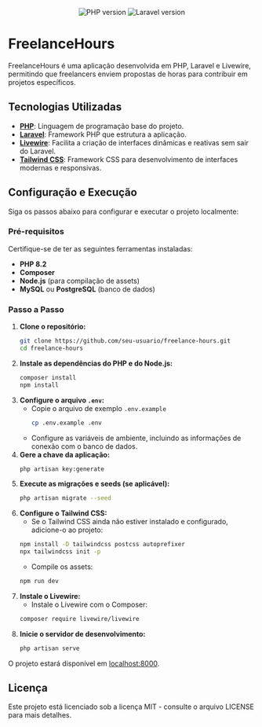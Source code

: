 <!-- <p align="center"><img src=".github/logo.png" width="200" alt="FreelanceHours Logo"></p> -->

<p align="center">
  <img alt="PHP version" src="https://img.shields.io/static/v1?label=php&message=8.2&color=18181B&labelColor=5354FD">
  <img alt="Laravel version" src="https://img.shields.io/static/v1?label=laravel&message=11.9&color=18181B&labelColor=5354FD">
</p>

# FreelanceHours

FreelanceHours é uma aplicação desenvolvida em PHP, Laravel e Livewire, permitindo que freelancers enviem propostas de horas para contribuir em projetos específicos.

<p align="center">
  <!-- <img alt="Preview do projeto desenvolvido." src=".github/preview.png" width="80%"> -->
</p>

## Tecnologias Utilizadas

- [**PHP**](https://www.php.net/): Linguagem de programação base do projeto.
- [**Laravel**](https://laravel.com/): Framework PHP que estrutura a aplicação.
- [**Livewire**](https://laravel-livewire.com/): Facilita a criação de interfaces dinâmicas e reativas sem sair do Laravel.
- [**Tailwind CSS**](https://tailwindcss.com/): Framework CSS para desenvolvimento de interfaces modernas e responsivas.

## Configuração e Execução

Siga os passos abaixo para configurar e executar o projeto localmente:

### Pré-requisitos

Certifique-se de ter as seguintes ferramentas instaladas:

- **PHP 8.2**
- **Composer**
- **Node.js** (para compilação de assets)
- **MySQL** ou **PostgreSQL** (banco de dados)

### Passo a Passo

1. **Clone o repositório:**
    ```bash
    git clone https://github.com/seu-usuario/freelance-hours.git
    cd freelance-hours
    ```
2. **Instale as dependências do PHP e do Node.js:**
    ```bash
    composer install
    npm install
    ```
3. **Configure o arquivo ```.env```:**
    - Copie o arquivo de exemplo ```.env.example```
        ```bash
        cp .env.example .env
        ```
    - Configure as variáveis de ambiente, incluindo as informações de conexão com o banco de dados.
4. **Gere a chave da aplicação:**
    ```bash
    php artisan key:generate
    ```
5. **Execute as migrações e seeds (se aplicável):**
    ```bash
    php artisan migrate --seed
    ```
6. **Configure o Tailwind CSS:**
    - Se o Tailwind CSS ainda não estiver instalado e configurado, adicione-o ao projeto:
    ```bash
    npm install -D tailwindcss postcss autoprefixer
    npx tailwindcss init -p
    ```
    - Compile os assets:
    ```bash
    npm run dev
    ```
7. **Instale o Livewire:**
    - Instale o Livewire com o Composer:
    ```bash
    composer require livewire/livewire
    ```
8. **Inicie o servidor de desenvolvimento:**
    ```bash
    php artisan serve
    ```
O projeto estará disponível em [localhost:8000](http://localhost:8000).

## Licença

Este projeto está licenciado sob a licença MIT - consulte o arquivo LICENSE para mais detalhes.
